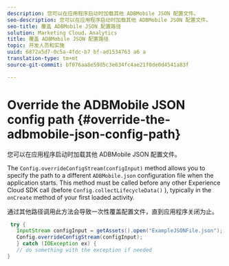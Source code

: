 ```yaml
---
description: 您可以在应用程序启动时加载其他 ADBMobile JSON 配置文件。
seo-description: 您可以在应用程序启动时加载其他 ADBMobile JSON 配置文件。
seo-title: 覆盖 ADBMobile JSON 配置路径
solution: Marketing Cloud，Analytics
title: 覆盖 ADBMobile JSON 配置路径
topic: 开发人员和实施
uuid: 6872a5d7-0c5a-4fdc-b7 bf-ad1534763 a6 a
translation-type: tm+mt
source-git-commit: bf076aa8e59d5c3e634fc4ae21f0de0d4541a83f

---
```



# Override the ADBMobile JSON config path {#override-the-adbmobile-json-config-path}

您可以在应用程序启动时加载其他 ADBMobile JSON 配置文件。

The `Config.overrideConfigStream(configInput)` method allows you to specify the path to a different `ADBMobile.json` configuration file when the application starts. This method must be called before any other Experience Cloud SDK call (before `Config.collectLifecycleData()` ), typically in the `onCreate` method of your first loaded activity.

通过其他路径调用此方法会导致一次性覆盖配置文件，直到应用程序关闭为止。

```java
 try { 
   InputStream configInput = getAssets().open("ExampleJSONFile.json"); 
   Config.overrideConfigStream(configInput); 
   } catch (IOException ex) { 
   // do something with the exception if needed 
}
```

